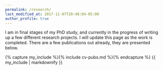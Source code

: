```yaml
---
permalink: /research/
last_modified_at: 2017-11-07T20:48:04-05:00
author_profile: true
---
```


I am in final stages of my PhD study, and currently in the progress of writing up a few different research projects. I will update this page as the work is completed. There are a few publications out already, they are presented below.

{% capture my_include %}{% include cv-pubs.md %}{% endcapture %}
{{ my_include | markdownify }}